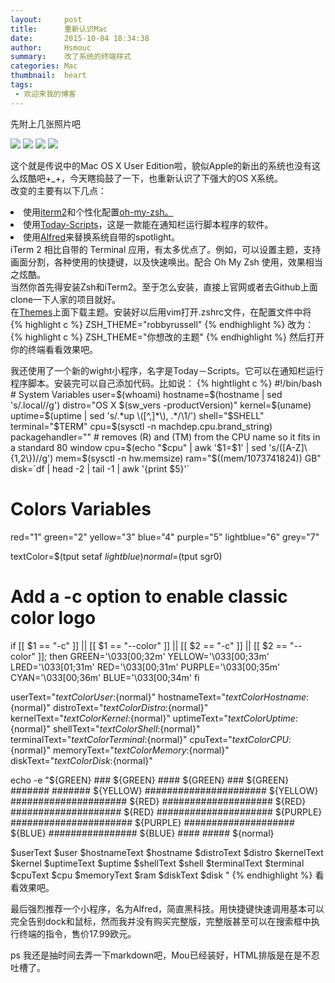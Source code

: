 ```yaml
---
layout:     post
title:      重新认识Mac
date:       2015-10-04 18:34:38
author:     Hsmouc
summary:    改了系统的终端样式
categories: Mac
thumbnail:  heart
tags:
 - 欢迎来我的博客
---
```

<p>先附上几张照片吧</p>
<img src="http://ww4.sinaimg.cn/mw690/005WMcFzjw1ewpa4y4ivcj31400p012q.jpg">
<img src="http://ww2.sinaimg.cn/mw690/005WMcFzjw1ewpa4xlolpj31400p00vk.jpg">
<img src="http://ww2.sinaimg.cn/mw690/005WMcFzjw1ewpa4ypqupj31400p044g.jpg">
<img src="http://ww1.sinaimg.cn/mw690/005WMcFzjw1ewpa4z7lckj30fk03vmxh.jpg">
<p>
这个就是传说中的Mac OS X User Edition啦，貌似Apple的新出的系统也没有这么炫酷吧+_+，今天瞎捣鼓了一下，也重新认识了下强大的OS X系统。<br/>
改变的主要有以下几点：<br/>
<li>使用<a href="https://www.iterm2.com">iterm2</a>和个性化配置<a href="https://github.com/robbyrussell/oh-my-zsh/tree/master/themes/">oh-my-zsh。</a></li>
<li>使用<a href="https://github.com/SamRothCA/Today-Scripts/releases">Today-Scripts</a>，这是一款能在通知栏运行脚本程序的软件。</li>
<li>使用<a href="https://www.alfredapp.com">Alfred</a>来替换系统自带的spotlight。</li>
iTerm 2 相比自带的 Terminal 应用，有太多优点了。例如，可以设置主题，支持画面分割，各种使用的快捷键，以及快速唤出。配合 Oh My Zsh 使用，效果相当之炫酷。<br/>
当然你首先得安装Zsh和iTerm2。至于怎么安装，直接上官网或者去Github上面clone一下人家的项目就好。<br/>
在<a href ="https://github.com/robbyrussell/oh-my-zsh/tree/master/themes/">Themes</a>上面下载主题。安装好以后用vim打开.zshrc文件，在配置文件中将
{% highlight c %}
ZSH_THEME="robbyrussell"
{% endhighlight  %}
改为：
{% highlight c %}
ZSH_THEME="你想改的主题"
{% endhighlight  %}
然后打开你的终端看看效果吧。<br/>
</p>
<p>
我还使用了一个新的wight小程序，名字是Today－Scripts。它可以在通知栏运行程序脚本。安装完可以自己添加代码。比如说：
{% hightlight c %}
#!/bin/bash
# System Variables
user=$(whoami)
hostname=$(hostname | sed 's/.local//g')
distro="OS X $(sw_vers -productVersion)"
kernel=$(uname)
uptime=$(uptime | sed 's/.*up \([^,]*\), .*/\1/')
shell="$SHELL"
terminal="$TERM"
cpu=$(sysctl -n machdep.cpu.brand_string)
packagehandler=""
# removes (R) and (TM) from the CPU name so it fits in a standard 80 window
cpu=$(echo "$cpu" | awk '$1=$1' | sed 's/([A-Z]\{1,2\})//g')
mem=$(sysctl -n hw.memsize)
ram="$((mem/1073741824)) GB"
disk=`df | head -2 | tail -1 | awk '{print $5}'`

# Colors Variables
red="1"
green="2"
yellow="3"
blue="4"
purple="5"
lightblue="6"
grey="7"

textColor=$(tput setaf $lightblue)
normal=$(tput sgr0)

# Add a -c option to enable classic color logo
if [[ $1 == "-c" ]] || [[ $1 == "--color" ]] || [[ $2 == "-c" ]] || [[ $2 == "--color" ]]; then
  GREEN='\033[00;32m'
  YELLOW='\033[00;33m'
  LRED='\033[01;31m'
  RED='\033[00;31m'
  PURPLE='\033[00;35m'
  CYAN='\033[00;36m'
  BLUE='\033[00;34m'
fi

userText="${textColor}User:${normal}"
hostnameText="${textColor}Hostname:${normal}"
distroText="${textColor}Distro:${normal}"
kernelText="${textColor}Kernel:${normal}"
uptimeText="${textColor}Uptime:${normal}"
shellText="${textColor}Shell:${normal}"
terminalText="${textColor}Terminal:${normal}"
cpuText="${textColor}CPU:${normal}"
memoryText="${textColor}Memory:${normal}"
diskText="${textColor}Disk:${normal}"

echo -e "${GREEN}                 ###
${GREEN}               ####
${GREEN}               ###
${GREEN}       #######    #######
${YELLOW}     ######################
${YELLOW}    #####################
${RED}    ####################
${RED}    ####################
${RED}    #####################
${PURPLE}     ######################
${PURPLE}      ####################
${BLUE}        ################
${BLUE}         ####     ##### ${normal}

$userText $user
$hostnameText $hostname
$distroText $distro
$kernelText $kernel
$uptimeText $uptime
$shellText $shell
$terminalText $terminal
$cpuText $cpu
$memoryText $ram
$diskText $disk
"
{% endhighlight %}
看看效果吧。
</p>
<p>
最后强烈推荐一个小程序，名为Alfred，简直黑科技。用快捷键快速调用基本可以完全告别dock和鼠标，然而我并没有购买完整版，完整版甚至可以在搜索框中执行终端的指令，售价17.99欧元。
</p>
<p>
ps 我还是抽时间去弄一下markdown吧，Mou已经装好，HTML排版是在是不忍吐槽了。
</p>
